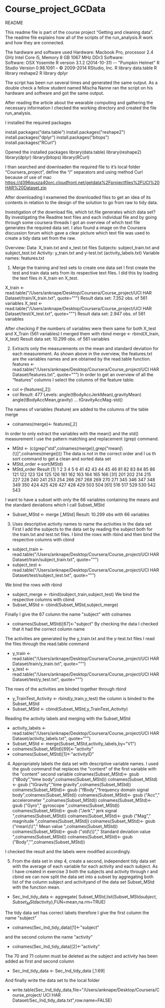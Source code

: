 # Course_project_GCData
README

This readme file is part of the course project “Getting and cleaning data”. The readme file explains how all of the scripts of the run_analysis.R work and how they are connected. 

The hardware and software used 
Hardware: 	Macbook Pro, processor 2.4 GHz Intel Core i5, Memory 8 GB 1067 MHz 		DDr3 Software:	
Software:	OSX Yosemite 
		R version 3.1.2 (2014-10-31) -- "Pumpkin Helmet" 
		R Studio Version 0.98.1091 – © 2009-2014 RStudio, Inc.
		R library data.table
		R library reshape2
		R library dplyr
 
The script has been run several times and generated the same output. As a double check a fellow student named Mischa Nanne ran the script on his hardware and software and got the same output.  

After reading the article about the wearable computing and gathering the necessary information I checked the working directory and created the file run_analysis. 

I installed the required packages  

install.packages("data.table")
install.packages("reshape2")
install.packages("dplyr")
install.packages("bitops")
install.packages("RCurl")

Opened the installed packages 
library(data.table)
library(reshape2)
library(dplyr)
library(bitops)
library(RCurl)

I than searched and downloaden the required file to it’s local folder “Coursera_project”,  define the “/” separators and using method Curl because of use of mac
https://d396qusza40orc.cloudfront.net/getdata%2Fprojectfiles%2FUCI%20HAR%20Dataset.zip

After downloading I examened the downloaded files to get an idea of its contents in relation to the design of the solution to go from raw to tidy data.

Investigation of the download file, which txt.file generates which data set?
By investigating the Readme text files and each individual file and by going through some coursera threads I got an overview of which text file generates the required data set. I also found a image on the Coursera discussion forum which gave a clear picture which text file was used to create a tidy data set from the raw. 

Overview:
Data: X_train.txt and x_test.txt files
Subjects: subject_train.txt and subject_test.txt 
Activity: y_train.txt and y-test.txt (activity_labels.txt)
Variable names: features.txt

1. Merge the training and test sets to create one data set
I first create the test and train data sets from its respective text files. I did this by loading the text files in X_train en X_test. 

X_train <- read.table("/Users/anknape/Desktop/Coursera/Course_project/UCI HAR Dataset/train/X_train.txt", quote="\"") 
Result data set: 7.352 obs. of 561 variables 
X_test <- read.table("/Users/anknape/Desktop/Coursera/Course_project/UCI HAR Dataset/test/X_test.txt", quote="\"") 
Result data set: 2.947 obs. of 561 variables

After checking if the numbers of variables were them same for both X_test and X_Train (561 variables) I merged them with rbind
merge <- rbind(X_train, X_test)
Result data set: 10.299 obs. of 561 variables

2. Extracts only the measurements on the mean and standard deviation for each measurement. 
As shown above in the overview, the features.txt are the variables names and are obtained by the read.table function. 
features <- read.table("/Users/anknape/Desktop/Coursera/Course_project/UCI HAR Dataset/features.txt", quote="\"")
In order to get an overview of all the “features” columns I select the columns of the feature table:
- col <-(features[,2])
- col 
Result: 477 Levels: angle(tBodyAccJerkMean),gravityMean) angle(tBodyAccMean,gravity) ... tGravityAccMag-std()

The names of variables (feature) are added to the columns of the table merge
- colnames(merge)<- features[,2]

In order to only extract the variables with the mean() and the std() measurement I use 
the pattern matching and replacement (grep) command. 

- MStd <- (c(grep("std",colnames(merge)),grep("mean[\\(\\)]",colnames(merge))))
The data is not in the correct order and I us th sort command to get a clean and sorted data set 
- MStd_order <-sort(MStd)
- MStd_order
Result
[1]   1   2   3   4   5   6  41  42  43  44  45  46  81  82  83  84  85  86 121 122 123 124 125 126 161 162 163 164 165 166
[31] 201 202 214 215 227 228 240 241 253 254 266 267 268 269 270 271 345 346 347 348 349 350 424 425 426 427 428 429 503 504
[61] 516 517 529 530 542 543

I want to have a subset with only the 66 variables containing the means and the standard deviations which I call Subset_MStd 
- Subset_MStd <- merge [,MStd]
Result: 10.299 obs with 66 variables

3. Uses descriptive activity names to name the activities in the data set
First I add the subjects to the data set by reading the subject both for the train.txt and test.txt files. I bind the rows with rbind and then bind the respective columns with cbind 
- subject_train <- read.table("/Users/anknape/Desktop/Coursera/Course_project/UCI HAR Dataset/train/subject_train.txt", quote="\"")
- subject_test <- read.table("/Users/anknape/Desktop/Coursera/Course_project/UCI HAR Dataset/test/subject_test.txt", quote="\"")

We bind the rows with rbind 
- subject_merge <- rbind(subject_train,subject_test)
We bind the respective columns with cbind 
- Subset_MStd <- cbind(Subset_MStd,subject_merge)

Finally I give the 67 column the name "subject" with colnames
- colnames(Subset_MStd)[67]<-"subject"
By checking the data I checked that it had the correct column name

The activities are generated by the y_train.txt and the y-test.txt files
I read the files through the read.table command
- y_train <- read.table("/Users/anknape/Desktop/Coursera/Course_project/UCI HAR Dataset/train/y_train.txt", quote="\"")
- y_test <- read.table("/Users/anknape/Desktop/Coursera/Course_project/UCI HAR Dataset/test/y_test.txt", quote="\"")

The rows of the activities are binded together through rbind
- y_TrainTest_Activity <- rbind(y_train,y_test)
the column is binded to the Subset_MStd
- Subset_MStd <- cbind(Subset_MStd,y_TrainTest_Activity)

Reading the activity labels and merging with the Subset_MStd
- activity_labels <- read.table("/Users/anknape/Desktop/Coursera/Course_project/UCI HAR Dataset/activity_labels.txt", quote="\"")
- Subset_MStd <- merge(Subset_MStd,activity_labels,by="V1")
- colnames(Subset_MStd)[69]<-"activity"
- colnames(Subset_MStd)[1]<-"activityID"

4. Appropriately labels the data set with descriptive variable names.
I used the gsub command that replaces the "content" of the first
variable with the "content" second variable
colnames(Subset_MStd)<- gsub ("tBody","time body",colnames(Subset_MStd))
colnames(Subset_MStd)<- gsub ("tGravity","time gravity",colnames(Subset_MStd))
colnames(Subset_MStd)<- gsub ("fBody","frequency domain signal body",colnames(Subset_MStd))
colnames(Subset_MStd)<- gsub ("Acc"," accelerometer ",colnames(Subset_MStd))
colnames(Subset_MStd)<- gsub ("Gyro"," gyroscope ",colnames(Subset_MStd))
colnames(Subset_MStd)<- gsub ("Jerk"," jerk signal ",colnames(Subset_MStd))
colnames(Subset_MStd)<- gsub ("Mag"," magnitude ",colnames(Subset_MStd))
colnames(Subset_MStd)<- gsub ("mean\\(\\)","  Mean value ",colnames(Subset_MStd))
colnames(Subset_MStd)<- gsub ("std\\(\\)","  Standard deviation value ",colnames(Subset_MStd))
colnames(Subset_MStd)<- gsub ("Body","",colnames(Subset_MStd))

I checked the result and the labels were modified accordingly.

5. From the data set in step 4, create a second, independent tidy data set with the average of each variable for each activity and each subject.
As I have created in exercise 3 both the subjects and activity through r and cbind we can now split the data set into a subset by aggregating both list of the column subject and activityand of the data set Subset_MStd with the function mean.
- Sec_Ind_tidy_data <- aggregate( Subset_MStd,list(Subset_MStd$subject,Subset_MStd$activity),FUN=mean,na.rm=TRUE)

The tidy data set has correct labels therefore I give the first column the name "subject"
- colnames(Sec_Ind_tidy_data)[1]<-"subject"

and the second column the name "activity"
- colnames(Sec_Ind_tidy_data)[2]<-"activity"

The 70 and 71 column must be deleted as the subject and activity has been added as first and second column 
- Sec_Ind_tidy_data <- Sec_Ind_tidy_data [,1:69]

And finally write the data set to the local folder
- write.table(Sec_Ind_tidy_data,file="/Users/anknape/Desktop/Coursera/Course_project/ UCI HAR Dataset/Sec_Ind_tidy_data.txt",row.name=FALSE)



